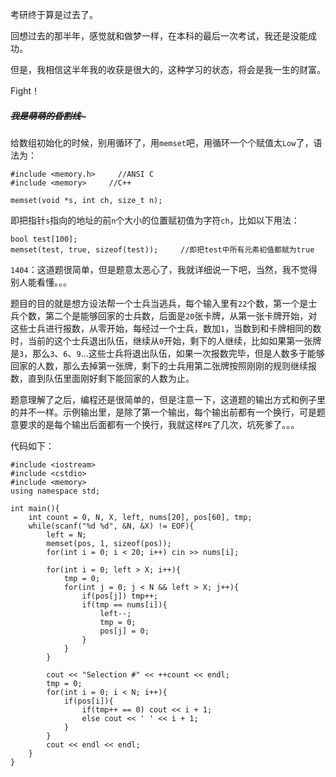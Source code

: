 考研终于算是过去了。  

回想过去的那半年，感觉就和做梦一样，在本科的最后一次考试，我还是没能成功。  

但是，我相信这半年我的收获是很大的，这种学习的状态，将会是我一生的财富。  

Fight！  

##### ~~~~~~~~~~~~我是萌萌的昏割线~~~~~~~~~~~~~  

给数组初始化的时候，别用循环了，用```memset```吧，用循环一个个赋值太```Low```了，语法为： 

    #include <memory.h>     //ANSI C
    #include <memory>     //C++ 

    memset(void *s, int ch, size_t n);  

即把指针```s```指向的地址的前```n```个大小的位置赋初值为字符```ch```，比如以下用法：  

    bool test[100];
    memset(test, true, sizeof(test));     //即把test中所有元素初值都赋为true  
	
```1404```：这道题很简单，但是题意太恶心了，我就详细说一下吧，当然，我不觉得别人能看懂。。。  

题目的目的就是想方设法帮一个士兵当逃兵，每个输入里有```22```个数，第一个是士兵个数，第二个是能够回家的士兵数，后面是```20```张卡牌，从第一张卡牌开始，对这些士兵进行报数，从零开始，每经过一个士兵，数加```1```，当数到和卡牌相同的数时，当前的这个士兵退出队伍，继续从```0```开始，剩下的人继续，比如如果第一张牌是```3```，那么```3```、```6```、```9```...这些士兵将退出队伍，如果一次报数完毕，但是人数多于能够回家的人数，那么去掉第一张牌，剩下的士兵用第二张牌按照刚刚的规则继续报数，直到队伍里面刚好剩下能回家的人数为止。  

题意理解了之后，编程还是很简单的，但是注意一下，这道题的输出方式和例子里的并不一样。示例输出里，是除了第一个输出，每个输出前都有一个换行，可是题意要求的是每个输出后面都有一个换行，我就这样```PE```了几次，坑死爹了。。。  

代码如下：  

    #include <iostream>
    #include <cstdio>
    #include <memory>
    using namespace std;

    int main(){
        int count = 0, N, X, left, nums[20], pos[60], tmp;
        while(scanf("%d %d", &N, &X) != EOF){
            left = N;
            memset(pos, 1, sizeof(pos));
            for(int i = 0; i < 20; i++) cin >> nums[i];

            for(int i = 0; left > X; i++){
                tmp = 0;
                for(int j = 0; j < N && left > X; j++){
                    if(pos[j]) tmp++;
                    if(tmp == nums[i]){
                        left--;
                        tmp = 0;
                        pos[j] = 0;
                    }
                }
            }

            cout << "Selection #" << ++count << endl;
            tmp = 0;
            for(int i = 0; i < N; i++){
                if(pos[i]){
                    if(tmp++ == 0) cout << i + 1;
                    else cout << ' ' << i + 1;
                }
            }
            cout << endl << endl;
        }
    }
